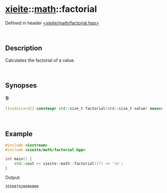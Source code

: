 # [xieite](../../xieite.md)\:\:[math](../../math.md)\:\:factorial
Defined in header [<xieite/math/factorial.hpp>](../../../include/xieite/math/factorial.hpp)

&nbsp;

## Description
Calculates the factorial of a value.

&nbsp;

## Synopses
#### 1)
```cpp
[[nodiscard]] constexpr std::size_t factorial(std::size_t value) noexcept;
```

&nbsp;

## Example
```cpp
#include <iostream>
#include <xieite/math/factorial.hpp>

int main() {
    std::cout << xieite::math::factorial(17) << '\n';
}
```
Output:
```
355687428096000
```

